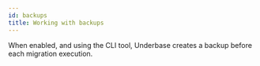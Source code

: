 ```yaml
---
id: backups
title: Working with backups
---
```


When enabled, and using the CLI tool, Underbase creates a backup before each migration execution.